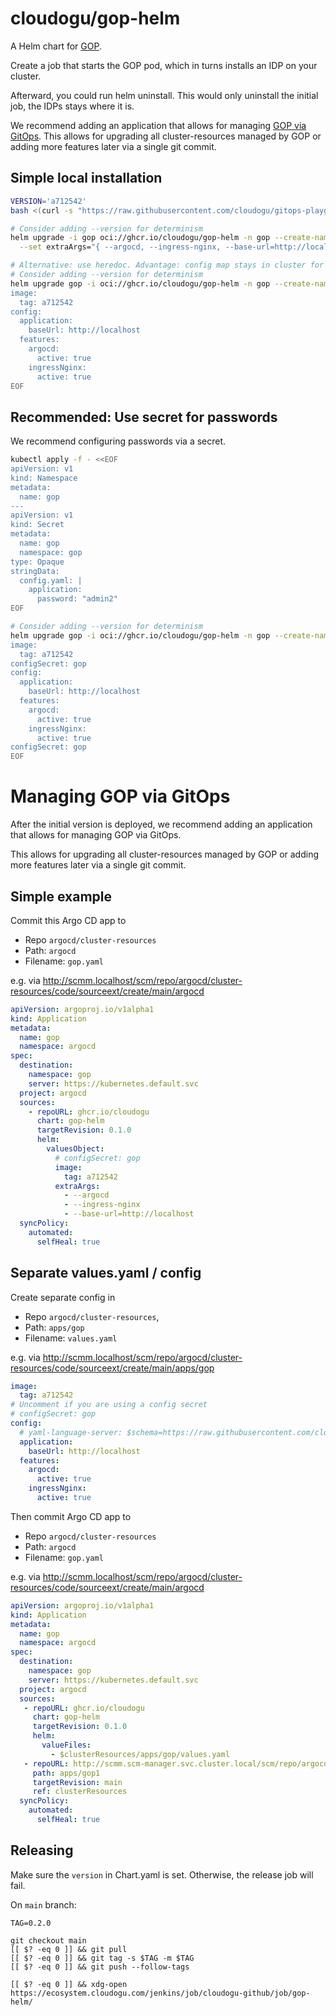 # cloudogu/gop-helm

A Helm chart for [GOP](https://github.com/cloudogu/gitops-playground).

Create a job that starts the GOP pod, which in turns installs an IDP on your cluster.

Afterward, you could run helm uninstall. This would only uninstall the initial job, the IDPs stays where it is.

We recommend adding an application that allows for managing [GOP via GitOps](#managing-gop-via-gitops).
This allows for upgrading all cluster-resources managed by GOP or adding more features later via a single git commit.

## Simple local installation
```bash
VERSION='a712542'  
bash <(curl -s "https://raw.githubusercontent.com/cloudogu/gitops-playground/$VERSION/scripts/init-cluster.sh")

# Consider adding --version for determinism
helm upgrade -i gop oci://ghcr.io/cloudogu/gop-helm -n gop --create-namespace --set image.tag=$VERSION \
  --set extraArgs="{ --argocd, --ingress-nginx, --base-url=http://localhost}"

# Alternative: use heredoc. Advantage: config map stays in cluster for reference 
# Consider adding --version for determinism
helm upgrade gop -i oci://ghcr.io/cloudogu/gop-helm -n gop --create-namespace --values - <<EOF
image:
  tag: a712542
config:
  application:
    baseUrl: http://localhost
  features:
    argocd:
      active: true
    ingressNginx:
      active: true
EOF
```

## Recommended: Use secret for passwords
We recommend configuring passwords via a secret.
```bash
kubectl apply -f - <<EOF
apiVersion: v1
kind: Namespace
metadata:
  name: gop
---
apiVersion: v1
kind: Secret
metadata:
  name: gop
  namespace: gop
type: Opaque
stringData:
  config.yaml: |
    application:
      password: "admin2"
EOF

# Consider adding --version for determinism
helm upgrade gop -i oci://ghcr.io/cloudogu/gop-helm -n gop --create-namespace --values - <<EOF
image:
  tag: a712542
configSecret: gop
config:
  application:
    baseUrl: http://localhost
  features:
    argocd:
      active: true
    ingressNginx:
      active: true
configSecret: gop
EOF
```

# Managing GOP via GitOps

After the initial version is deployed, we recommend adding an application that allows for managing GOP via GitOps.

This allows for upgrading all cluster-resources managed by GOP or adding more features later via a single git commit.

## Simple example
Commit this Argo CD app to 

* Repo `argocd/cluster-resources`
* Path: `argocd`
* Filename: `gop.yaml`

e.g. via http://scmm.localhost/scm/repo/argocd/cluster-resources/code/sourceext/create/main/argocd

```yaml
apiVersion: argoproj.io/v1alpha1
kind: Application
metadata:
  name: gop
  namespace: argocd
spec:
  destination:
    namespace: gop
    server: https://kubernetes.default.svc
  project: argocd
  sources:
    - repoURL: ghcr.io/cloudogu
      chart: gop-helm
      targetRevision: 0.1.0
      helm:
        valuesObject:
          # configSecret: gop
          image:
            tag: a712542
          extraArgs:
            - --argocd
            - --ingress-nginx
            - --base-url=http://localhost
  syncPolicy:
    automated:
      selfHeal: true
```

## Separate values.yaml / config

Create separate config in 
 * Repo `argocd/cluster-resources`, 
 * Path: `apps/gop`
 * Filename: `values.yaml`

e.g. via http://scmm.localhost/scm/repo/argocd/cluster-resources/code/sourceext/create/main/apps/gop

```yaml
image:
  tag: a712542
# Uncomment if you are using a config secret  
# configSecret: gop
config:
  # yaml-language-server: $schema=https://raw.githubusercontent.com/cloudogu/gitops-playground/refs/heads/main/docs/configuration.schema.json
  application:
    baseUrl: http://localhost
  features:
    argocd:
      active: true
    ingressNginx:
      active: true
```

Then commit Argo CD app to 
 
* Repo `argocd/cluster-resources`
* Path: `argocd` 
* Filename: `gop.yaml`

e.g. via http://scmm.localhost/scm/repo/argocd/cluster-resources/code/sourceext/create/main/argocd

```yaml
apiVersion: argoproj.io/v1alpha1  
kind: Application  
metadata:  
  name: gop  
  namespace: argocd  
spec:  
  destination:
    namespace: gop
    server: https://kubernetes.default.svc  
  project: argocd
  sources:
   - repoURL: ghcr.io/cloudogu
     chart: gop-helm
     targetRevision: 0.1.0
     helm:
       valueFiles:
         - $clusterResources/apps/gop/values.yaml
   - repoURL: http://scmm.scm-manager.svc.cluster.local/scm/repo/argocd/cluster-resources
     path: apps/gop1
     targetRevision: main
     ref: clusterResources
  syncPolicy:  
    automated:  
      selfHeal: true
```

## Releasing

Make sure the `version` in Chart.yaml is set. Otherwise, the release job will fail.

On `main` branch:

```shell
TAG=0.2.0

git checkout main
[[ $? -eq 0 ]] && git pull
[[ $? -eq 0 ]] && git tag -s $TAG -m $TAG
[[ $? -eq 0 ]] && git push --follow-tags

[[ $? -eq 0 ]] && xdg-open https://ecosystem.cloudogu.com/jenkins/job/cloudogu-github/job/gop-helm/
```
